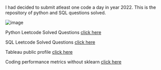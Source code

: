 I had decided to submit atleast one code a day in year 2022. This is the repository of python and SQL questions solved.

  ![image](https://user-images.githubusercontent.com/39691422/181013494-e67f8788-36e8-470d-bfdc-b02ba663ec9e.png)

  Python Leetcode Solved Questions [click here](https://github.com/dhananjay93/leetcode/tree/main/python)

  SQL Leetcode Solved Questions [click here](https://github.com/dhananjay93/leetcode/tree/main/sql)

Tableau public profile [click here](https://public.tableau.com/app/profile/dhananjay.hawal)

Coding performance metrics without sklearn [click here](https://github.com/dhananjay93/dhananjay93.github.io/blob/main/5_Performance_metrics_Instructions.ipynb)
